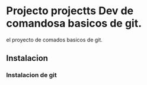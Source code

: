 # Projecto projectts Dev de comandosa basicos de git.
el proyecto de comados basicos de git.

## Instalacion

### Instalacion de git